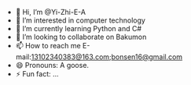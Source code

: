 - 👋 Hi, I’m @Yi-Zhi-E-A
- 👀 I’m interested in computer technology
- 🌱 I’m currently learning Python and C#
- 💞️ I’m looking to collaborate on Bakumon
- 📫 How to reach me E-mail:13102340383@163.com;bonsen16@gmail.com
- 😄 Pronouns: A goose.
- ⚡ Fun fact: ...

<!---
Yi-Zhi-E-A/Yi-Zhi-E-A is a ✨ special ✨ repository because its `README.md` (this file) appears on your GitHub profile.
You can click the Preview link to take a look at your changes.
--->
